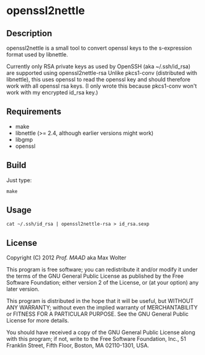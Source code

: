 # openssl2nettle

## Description

openssl2nettle is a small tool to convert openssl keys to the s-expression format used by libnettle.

Currently only RSA private keys as used by OpenSSH (aka ~/.ssh/id_rsa) are supported using openssl2nettle-rsa
Unlike pkcs1-conv (distributed with libnettle), this uses openssl to read the openssl key and should therefore work with all openssl rsa keys.
(I only wrote this because pkcs1-conv won't work with my encrypted id_rsa key.)

## Requirements

 * make
 * libnettle (>= 2.4, although earlier versions might work)
 * libgmp
 * openssl

## Build

Just type:

	make

## Usage

	cat ~/.ssh/id_rsa | openssl2nettle-rsa > id_rsa.sexp

## License

Copyright (C) 2012 *Prof. MAAD* aka Max Wolter

This program is free software; you can redistribute it and/or
modify it under the terms of the GNU General Public License
as published by the Free Software Foundation; either version 2
of the License, or (at your option) any later version.

This program is distributed in the hope that it will be useful,
but WITHOUT ANY WARRANTY; without even the implied warranty of
MERCHANTABILITY or FITNESS FOR A PARTICULAR PURPOSE.  See the
GNU General Public License for more details.

You should have received a copy of the GNU General Public License
along with this program; if not, write to the Free Software
Foundation, Inc., 51 Franklin Street, Fifth Floor, Boston, MA  02110-1301, USA.
